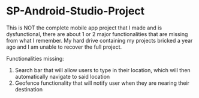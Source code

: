 # SP-Android-Studio-Project

This is NOT the complete mobile app project that I made and is dysfunctional, there are about 1 or 2 major functionalities that are missing from what I remember.
My hard drive containing my projects bricked a year ago and I am unable to recover the full project.

Functionalities missing:
1. Search bar that will allow users to type in their location, which will then automatically navigate to said location
2. Geofence functionality that will notify user when they are nearing their destination
